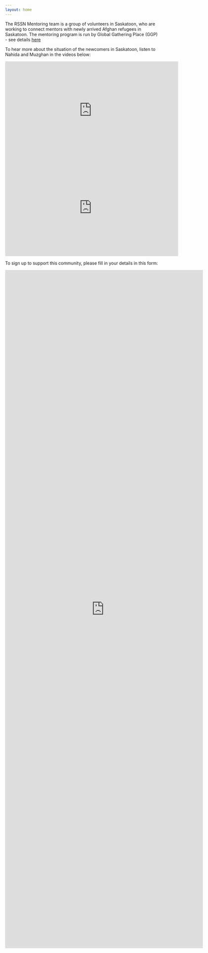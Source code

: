 ```yaml
---
layout: home
---
```


The RSSN Mentoring team is a group of volunteers in Saskatoon, who are working to connect mentors with newly arrived Afghan refugees in Saskatoon. The mentoring program is run by Global Gathering Place (GGP) - see details <a href="https://globalgatheringplace.com/volunteer-saskatoon/">here</a>

To hear more about the situation of the newcomers in Saskatoon, listen to Nahida and Muzghan in the videos below:

<iframe width="560" height="315" src="https://www.youtube.com/embed/gFrtSjIcL_A" title="YouTube video player" frameborder="0" allow="accelerometer; autoplay; clipboard-write; encrypted-media; gyroscope; picture-in-picture; web-share" allowfullscreen></iframe>

<iframe width="560" height="315" src="https://www.youtube.com/embed/J9gVwiJwr5Q" title="YouTube video player" frameborder="0" allow="accelerometer; autoplay; clipboard-write; encrypted-media; gyroscope; picture-in-picture; web-share" allowfullscreen></iframe>

To sign up to support this community, please fill in your details in this form:

<iframe src="https://docs.google.com/forms/d/e/1FAIpQLScutlbGmQ0DDQhTW3TgshIMrMSTM2-xPHPEXpvmm1_q8xEWTw/viewform?embedded=true" width="640" height="2194" frameborder="0" marginheight="0" marginwidth="0">Loading…</iframe>
